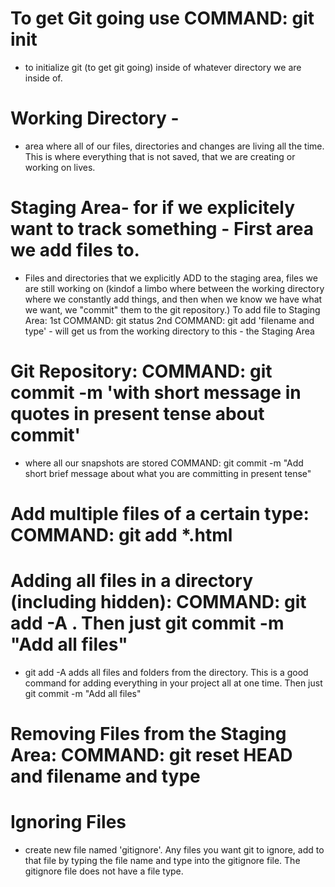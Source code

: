 # To get Git going use COMMAND: git init
- to initialize git (to get git going) inside of whatever directory we are inside of. 
# Working Directory - 
- area where all of our files, directories and changes are living all the time.  This is where everything that is not saved, that we are 
  creating or working on lives.

# Staging Area- for if we explicitely want to track something - First area we add files to.
- Files and directories that we explicitly ADD to the staging area, files we are still working on (kindof a limbo where between the working 
  directory where we constantly add things, and then when we know we have what we want, we "commit" them to the git repository.) To add file 
  to Staging Area:
  1st COMMAND: git status
  2nd COMMAND: git add 'filename and type' - will get us from the working directory to this - the Staging Area

# Git Repository: COMMAND: git commit -m 'with short message in quotes in present tense about commit'
- where all our snapshots are stored COMMAND:  git commit -m "Add short brief message about what you are committing in present tense"

# Add multiple files of a certain type: COMMAND: git add *.html

# Adding all files in a directory (including hidden): COMMAND: git add -A . Then just git commit -m "Add all files" 
- git add -A adds all files and folders from the directory. This is a good command for adding everything in your project all at one time.
  Then just git commit -m "Add all files"

# Removing Files from the Staging Area: COMMAND: git reset HEAD and filename and type

# Ignoring Files
- create new file named 'gitignore'.  Any files you want git to ignore, add to that file by typing the file name and type into the
  gitignore file.  The gitignore file does not have a file type.